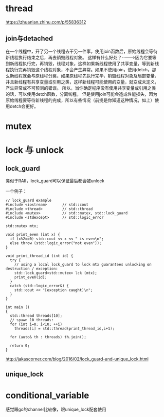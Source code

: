 # thread

https://zhuanlan.zhihu.com/p/55836312


## join与detached


在一个线程中，开了另一个线程去干另一件事，使用join函数后，原始线程会等待新线程执行结束之后，再去销毁线程对象。
这样有什么好处？---->因为它要等到新线程执行完，再销毁，线程对象，这样如果新线程使用了共享变量，等到新线程执行完再销毁这个线程对象，不会产生异常。如果不使用join，使用detch，那么新线程就会与原线程分离，如果原线程先执行完毕，销毁线程对象及局部变量，并且新线程有共享变量或引用之类，这样新线程可能使用的变量，就变成未定义，产生异常或不可预测的错误。
所以，当你确定程序没有使用共享变量或引用之类的话，可以使用detch函数，分离线程。
但是使用join可能会造成性能损失，因为原始线程要等待新线程的完成，所以有些情况（前提是你知道这种情况，如上）使用detch会更好。


# mutex

# lock 与 unlock


## lock_guard

类似于RAII，lock_guard可以保证最后都会被unlock

一个例子：

    // lock_guard example
    #include <iostream>       // std::cout
    #include <thread>         // std::thread
    #include <mutex>          // std::mutex, std::lock_guard
    #include <stdexcept>      // std::logic_error

    std::mutex mtx;

    void print_even (int x) {
      if (x%2==0) std::cout << x << " is even\n";
      else throw (std::logic_error("not even"));
    }

    void print_thread_id (int id) {
      try {
        // using a local lock_guard to lock mtx guarantees unlocking on destruction / exception:
        std::lock_guard<std::mutex> lck (mtx);
        print_even(id);
      }
      catch (std::logic_error&) {
        std::cout << "[exception caught]\n";
      }
    }

    int main ()
    {
      std::thread threads[10];
      // spawn 10 threads:
      for (int i=0; i<10; ++i)
        threads[i] = std::thread(print_thread_id,i+1);

      for (auto& th : threads) th.join();

      return 0;
    }

http://jakascorner.com/blog/2016/02/lock_guard-and-unique_lock.html

## unique_lock

# conditional_variable

感觉跟go的channel比较像，跟unique_lock配套使用
